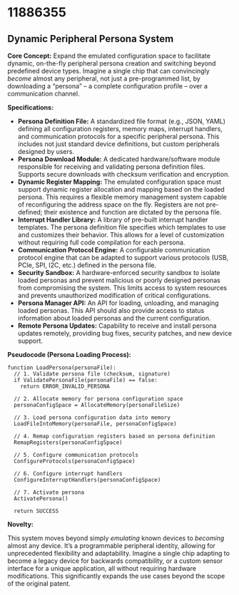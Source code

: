 # 11886355

## Dynamic Peripheral Persona System

**Core Concept:** Expand the emulated configuration space to facilitate dynamic, on-the-fly peripheral persona creation and switching beyond predefined device types. Imagine a single chip that can convincingly *become* almost any peripheral, not just a pre-programmed list, by downloading a “persona” – a complete configuration profile – over a communication channel.

**Specifications:**

*   **Persona Definition File:** A standardized file format (e.g., JSON, YAML) defining all configuration registers, memory maps, interrupt handlers, and communication protocols for a specific peripheral persona.  This includes not just standard device definitions, but custom peripherals designed by users.
*   **Persona Download Module:** A dedicated hardware/software module responsible for receiving and validating persona definition files.  Supports secure downloads with checksum verification and encryption.
*   **Dynamic Register Mapping:** The emulated configuration space must support dynamic register allocation and mapping based on the loaded persona. This requires a flexible memory management system capable of reconfiguring the address space on the fly.  Registers are not pre-defined; their existence and function are dictated by the persona file.
*   **Interrupt Handler Library:** A library of pre-built interrupt handler templates. The persona definition file specifies which templates to use and customizes their behavior. This allows for a level of customization without requiring full code compilation for each persona.
*   **Communication Protocol Engine:** A configurable communication protocol engine that can be adapted to support various protocols (USB, PCIe, SPI, I2C, etc.) defined in the persona file.
*   **Security Sandbox:**  A hardware-enforced security sandbox to isolate loaded personas and prevent malicious or poorly designed personas from compromising the system.  This limits access to system resources and prevents unauthorized modification of critical configurations.
*   **Persona Manager API:** An API for loading, unloading, and managing loaded personas. This API should also provide access to status information about loaded personas and the current configuration.
*   **Remote Persona Updates:** Capability to receive and install persona updates remotely, providing bug fixes, security patches, and new device support.

**Pseudocode (Persona Loading Process):**

```
function LoadPersona(personaFile):
  // 1. Validate persona file (checksum, signature)
  if ValidatePersonaFile(personaFile) == false:
    return ERROR_INVALID_PERSONA

  // 2. Allocate memory for persona configuration space
  personaConfigSpace = AllocateMemory(personaFileSize)

  // 3. Load persona configuration data into memory
  LoadFileIntoMemory(personaFile, personaConfigSpace)

  // 4. Remap configuration registers based on persona definition
  RemapRegisters(personaConfigSpace)

  // 5. Configure communication protocols
  ConfigureProtocols(personaConfigSpace)

  // 6. Configure interrupt handlers
  ConfigureInterruptHandlers(personaConfigSpace)

  // 7. Activate persona
  ActivatePersona()

  return SUCCESS
```

**Novelty:**

This system moves beyond simply *emulating* known devices to *becoming* almost any device.  It’s a programmable peripheral identity, allowing for unprecedented flexibility and adaptability. Imagine a single chip adapting to become a legacy device for backwards compatibility, or a custom sensor interface for a unique application, all without requiring hardware modifications. This significantly expands the use cases beyond the scope of the original patent.